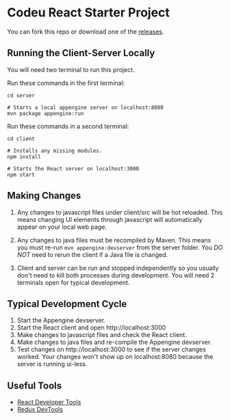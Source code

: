 # Codeu React Starter Project

You can fork this repo or download one of the [releases](https://github.com/fluffysheep-codeu/codeu-react-starter/releases).

## Running the Client-Server Locally

You will need two terminal to run this project.

Run these commands in the first terminal:

```
cd server

# Starts a local appengine server on localhost:8080
mvn package appengine:run
```

Run these commands in a second terminal:

```
cd client

# Installs any missing modules.
npm install

# Starts the React server on localhost:3000
npm start

```

## Making Changes

1. Any changes to javascript files under client/src will be hot reloaded. This means changing UI elements through javascript will automatically appear on your local web page.

2. Any changes to java files must be recompiled by Maven. This means you must re-run `mvn appengine:devserver` from the server folder. You _DO NOT_ need to rerun the client if a Java file is changed.

3. Client and server can be run and stopped independently so you usually don't need to kill both processes during development. You will need 2 terminals open for typical development.

## Typical Development Cycle

1. Start the Appengine devserver.
2. Start the React client and open http://localhost:3000
3. Make changes to javascript files and check the React client.
4. Make changes to java files and re-compile the Appengine devserver.
5. Test changes on http://localhost:3000 to see if the server changes worked. Your changes won't show up on localhost:8080 because the server is running ui-less.

## Useful Tools

- [React Developer Tools](https://chrome.google.com/webstore/detail/react-developer-tools/fmkadmapgofadopljbjfkapdkoienihi?hl=en)
- [Redux DevTools](https://chrome.google.com/webstore/detail/redux-devtools/lmhkpmbekcpmknklioeibfkpmmfibljd?hl=en)
